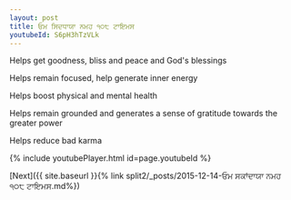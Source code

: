 ```yaml
---
layout: post
title: ਓਮ ਸਿਦਧਾਯਾ ਨਮਹ ੧੦੮ ਟਾਇਮਸ
youtubeId: S6pH3hTzVLk
---
```

 
 
Helps get goodness, bliss and peace and God's blessings
 
Helps remain focused, help generate inner energy 
 
Helps boost physical and mental health 
 
Helps remain grounded and generates a sense of gratitude towards the greater power 
 
Helps reduce bad karma
 
 
 
 


{% include youtubePlayer.html id=page.youtubeId %}
 
[Next]({{ site.baseurl }}{% link  split2/_posts/2015-12-14-ਓਮ ਸਕਾਂਦਾਯਾ ਨਮਹ ੧੦੮ ਟਾਇਮਸ.md%})
 
